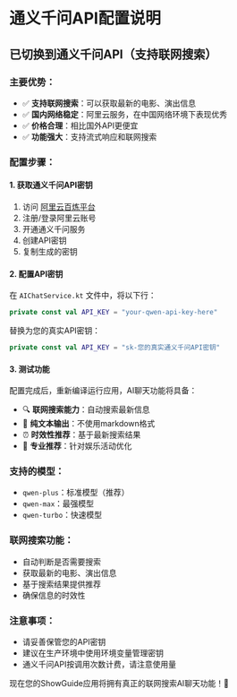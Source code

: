 # 通义千问API配置说明

## 已切换到通义千问API（支持联网搜索）

### 主要优势：
- ✅ **支持联网搜索**：可以获取最新的电影、演出信息
- ✅ **国内网络稳定**：阿里云服务，在中国网络环境下表现优秀
- ✅ **价格合理**：相比国外API更便宜
- ✅ **功能强大**：支持流式响应和联网搜索

### 配置步骤：

#### 1. 获取通义千问API密钥
1. 访问 [阿里云百炼平台](https://bailian.console.aliyun.com/)
2. 注册/登录阿里云账号
3. 开通通义千问服务
4. 创建API密钥
5. 复制生成的密钥

#### 2. 配置API密钥
在 `AIChatService.kt` 文件中，将以下行：
```kotlin
private const val API_KEY = "your-qwen-api-key-here"
```
替换为您的真实API密钥：
```kotlin
private const val API_KEY = "sk-您的真实通义千问API密钥"
```

#### 3. 测试功能
配置完成后，重新编译运行应用，AI聊天功能将具备：
- 🔍 **联网搜索能力**：自动搜索最新信息
- 📝 **纯文本输出**：不使用markdown格式
- ⏰ **时效性推荐**：基于最新搜索结果
- 🎯 **专业推荐**：针对娱乐活动优化

### 支持的模型：
- `qwen-plus`：标准模型（推荐）
- `qwen-max`：最强模型
- `qwen-turbo`：快速模型

### 联网搜索功能：
- 自动判断是否需要搜索
- 获取最新的电影、演出信息
- 基于搜索结果提供推荐
- 确保信息的时效性

### 注意事项：
- 请妥善保管您的API密钥
- 建议在生产环境中使用环境变量管理密钥
- 通义千问API按调用次数计费，请注意使用量

现在您的ShowGuide应用将拥有真正的联网搜索AI聊天功能！🚀
